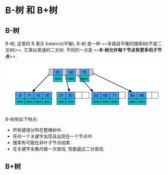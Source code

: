 # B-树 和 B+树

## B-树

B-树, 这里的 B 表示 balance(平衡), B-树 是一种 ==多路自平衡的搜索树(不是二叉树)==. 它类似普通的二叉树. 不同的一点是 ==**B-树允许每个节点有更多的子节点**==.

<img src="../../local/picture/B-树和 B+树/image-20200609235330505.png" alt="image-20200609235330505" style="zoom:50%;" />

B-树有如下特点:

- 所有键值分布在整棵树中.
- 任何一个关键字出现且出现在一个节点中.
- 搜索有可能在非叶子节点结束.
- 在关键字全集内做一次查找, 性能逼近二分查找.



## B+树

